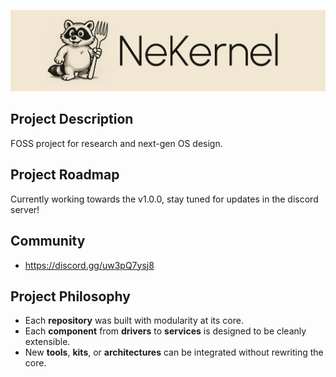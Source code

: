 ![Logo](../NEKERNEL_ORG.png)

## Project Description

FOSS project for research and next-gen OS design.

## Project Roadmap

Currently working towards the v1.0.0, stay tuned for updates in the discord server!

## Community

- https://discord.gg/uw3pQ7ysj8

## Project Philosophy 

- Each **repository** was built with modularity at its core.  
- Each **component** from **drivers** to **services** is designed to be cleanly extensible.  
- New **tools**, **kits**, or **architectures** can be integrated without rewriting the core.
